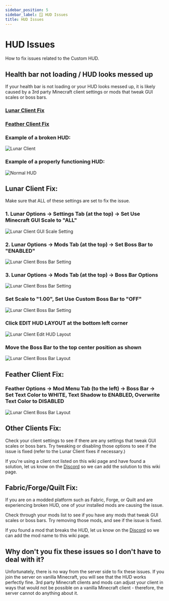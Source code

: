 ```yaml
---
sidebar_position: 5
sidebar_label: 🪟 HUD Issues
title: HUD Issues
---
```


# HUD Issues
How to fix issues related to the Custom HUD.

## Health bar not loading / HUD looks messed up
If your health bar is not loading or your HUD looks messed up, it is likely caused by a 3rd party Minecraft client settings or mods that tweak GUI scales or boss bars.

### [Lunar Client Fix](./hud-issues.md#lunar-client-fix-1)
### [Feather Client Fix](./hud-issues.md#feather-client-fix-1)

### Example of a broken HUD:
![Lunar Client](./img/hud-issues/broken-hud.png) <br />

### Example of a properly functioning HUD:
![Normal HUD](./img/hud-issues/normal-hud.png) <br />

## Lunar Client Fix:
Make sure that ALL of these settings are set to fix the issue.

### 1. Lunar Options -> Settings Tab (at the top) -> Set Use Minecraft GUI Scale to "ALL"
![Lunar Client GUI Scale Setting](./img/hud-issues/LC-setting-guiscale.png) <br />

### 2. Lunar Options -> Mods Tab (at the top) -> Set Boss Bar to "ENABLED"
![Lunar Client Boss Bar Setting](./img/hud-issues/LC-setting-bossbar.png) <br />

### 3. Lunar Options -> Mods Tab (at the top) -> Boss Bar Options
![Lunar Client Boss Bar Setting](./img/hud-issues/LC-setting-bossbaroptions.png) <br />
### Set Scale to "1.00", Set Use Custom Boss Bar to "OFF"
![Lunar Client Boss Bar Setting](./img/hud-issues/LC-setting-bossbaroptionspage.png) <br />
### Click EDIT HUD LAYOUT at the bottom left corner
![Lunar Client Edit HUD Layout](./img/hud-issues/LC-setting-bossbarlayout1.png) <br />
### Move the Boss Bar to the top center position as shown
![Lunar Client Boss Bar Layout](./img/hud-issues/LC-setting-bossbarlayout2.png) <br />

## Feather Client Fix:
### Feather Options -> Mod Menu Tab (to the left) -> Boss Bar -> Set Text Color to WHITE, Text Shadow to ENABLED, Overwrite Text Color to DISABLED
![Lunar Client Boss Bar Layout](./img/hud-issues/FC-setting-bossbar.png) <br />

## Other Clients Fix:
Check your client settings to see if there are any settings that tweak GUI scales or boss bars. Try tweaking or disabling those options to see if the issue is fixed (refer to the Lunar Client fixes if necessary.)

If you're using a client not listed on this wiki page and have found a solution, let us know on the [Discord](https://discord.hexarchon.net/) so we can add the solution to this wiki page.

## Fabric/Forge/Quilt Fix:
If you are on a modded platform such as Fabric, Forge, or Quilt and are experiencing broken HUD, one of your installed mods are causing the issue.

Check through your mods list to see if you have any mods that tweak GUI scales or boss bars. Try removing those mods, and see if the issue is fixed.

If you found a mod that breaks the HUD, let us know on the [Discord](https://discord.hexarchon.net/) so we can add the mod name to this wiki page.

## Why don't you fix these issues so I don't have to deal with it?
Unfortunately, there is no way from the server side to fix these issues. If you join the server on vanilla Minecraft, you will see that the HUD works perfectly fine. 3rd party Minecraft clients and mods can adjust your client in ways that would not be possible on a vanilla Minecraft client - therefore, the server cannot do anything about it.